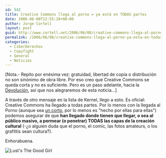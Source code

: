```yaml
---
id: 542
title: Creative Commons llega al porno = ya está en TODAS partes
date: 2006-06-08T12:55:20+00:00
author: Jorge Cortell
layout: post
guid: http://www.cortell.net/2006/06/08/creative-commons-llega-al-porno-ya-esta-en-todas-partes/
permalink: /2006/06/08/creative-commons-llega-al-porno-ya-esta-en-todas-partes/
categories:
  - CiberDerechos
  - Copyfight
  - General
  - Noticias
---
```

[Nota.- Repito por enésima vez: gratuidad, libertad de copia o distribución no son sinónimo de obra libre. Por eso creo que Creative Commons se queda corta y no es suficiente. Pero es un paso adelante, hacia la <a title="devolución" target="_blank" href="http://devolucion.info/">Devolución</a>, así­ que nos alegraremos de esta noticia...]

A través de otro mensaje en la lista de Kernel, llego a esto. Es oficial: Creative Commons ha llegado a todas partes. Por lo menos con la llegada al Porno (aunque sea <a title="The Good Girl" target="_blank" href="http://www.lustfilms.com/thegoodgirl/index1.htm">un corto</a>, por lo menos es "hecho por ellas para ellas") podemos asegurar de que **han llegado donde tienen que llegar, o sea al público masivo, a permear (o penetrar) TODAS las capas de la creación cultural** (-¿o alguien duda que el porno, el comic, las fotos amateurs, o los grafittis sean cultura?).

Enhorabuena.

![Lust's The Good Girl](http://www.lustfilms.com/thegoodgirl/cover.jpg "Lust's The Good Girl")